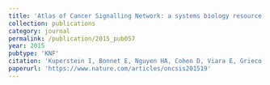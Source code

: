 ```yaml
---
title: 'Atlas of Cancer Signalling Network: a systems biology resource for integrative analysis of cancer data with Google Maps'
collection: publications
category: journal
permalink: /publication/2015_pub057
year: 2015
pubtype: 'KNF'
citation: 'Kuperstein I, Bonnet E, Nguyen HA, Cohen D, Viara E, Grieco L, Fourquet S, Calzone L, Russo C, Kondratova M, Dutreix M, Barillot E, Zinovyev A. <a href="https://www.nature.com/articles/oncsis201519">Atlas of Cancer Signalling Network: a systems biology resource for integrative analysis of cancer data with Google Maps</a>. 2015. <i>Oncogenesis</i> 4:e160.'
paperurl: 'https://www.nature.com/articles/oncsis201519'
---
```

